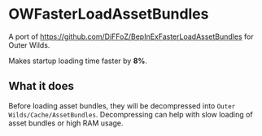 # OWFasterLoadAssetBundles

A port of https://github.com/DiFFoZ/BepInExFasterLoadAssetBundles for Outer Wilds.

Makes startup loading time faster by **8%**.

## What it does
Before loading asset bundles, they will be decompressed into `Outer Wilds/Cache/AssetBundles`. Decompressing can help with slow loading of asset bundles or high RAM usage.

